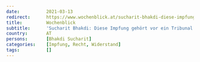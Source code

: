 ```yaml
---
date:          2021-03-13
redirect:      https://www.wochenblick.at/sucharit-bhakdi-diese-impfung-gehoert-vor-ein-tribunal/
title:         Wochenblick
subtitle:      'Sucharit Bhakdi: Diese Impfung gehört vor ein Tribunal'
country:       AT
persons:       [Bhakdi Sucharit]
categories:    [Impfung, Recht, Widerstand]
tags:          []
---
```


